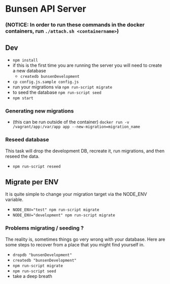 Bunsen API Server
==========

### (NOTICE: In order to run these commands in the docker containers, run `./attach.sh <containername>`)

## Dev

* `npm install`
* if this is the first time you are running the server you will need to create a new database
  - `createdb bunsenDevelopment`
* `cp config.js.sample config.js`
* run your migrations via `npm run-script migrate`
* to seed the database `npm run-script seed`
* `npm start`

### Generating new migrations

* (this can be run outside of the container) `docker run -v /vagrant/app:/var/app app --new-migration=migration_name`

### Reseed database
This task will drop the development DB, recreate it, run migrations, and then reseed the data.

* `npm run-script reseed`

## Migrate per ENV

It is quite simple to change your migration
target via the NODE_ENV variable.

* `NODE_ENV="test" npm run-script migrate`
* `NODE_ENV="development" npm run-script migrate`

### Problems migrating / seeding ?
The reality is, sometimes things go very wrong with your database. Here are some steps to recover from a place that you might find yourself in.

* `dropdb "bunsenDevelopment"`
* `createdb "bunsenDevelopment"`
* `npm run-script migrate`
* `npm run-script seed`
* take a deep breath
